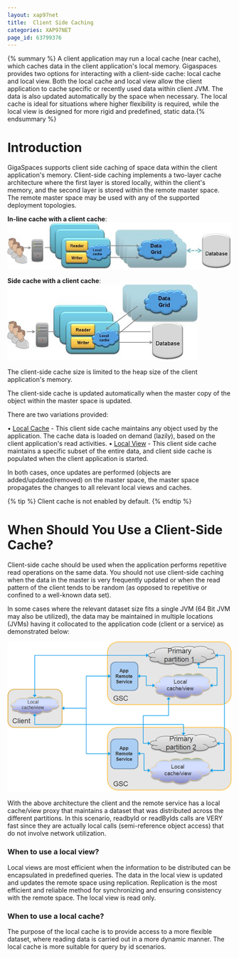 ```yaml
---
layout: xap97net
title:  Client Side Caching
categories: XAP97NET
page_id: 63799376
---
```



{% summary %} A client application may run a local cache (near cache), which caches data in the client application's local memory. Gigaspaces provides two options for interacting with a client-side cache: local cache and local view. Both the local cache and local view allow the client application to cache specific or recently used data within client JVM. The data is also updated automatically by the space when necessary. The local cache is ideal for situations where higher flexibility is required, while the local view is designed for more rigid and predefined, static data.{% endsummary %}


# Introduction

GigaSpaces supports client side caching of space data within the client application's memory. Client-side caching implements a two-layer cache architecture where the first layer is stored locally, within the client's memory, and the second layer is stored within the remote master space. The remote master space may be used with any of the supported deployment topologies.

**In-line cache with a client cache**:
![in-line_cache-local-cache.jpg](/attachment_files/xap97net/in-line_cache-local-cache.jpg)

**Side cache with a client cache**:
![side-cache-local-cache.jpg](/attachment_files/xap97net/side-cache-local-cache.jpg)

The client-side cache size is limited to the heap size of the client application's memory.

The client-side cache is updated automatically when the master copy of the object within the master space is updated.

There are two variations provided:

• [Local Cache](./local-cache.html) - This client side cache maintains any object used by the application. The cache data is loaded on demand (lazily), based on the client application's read activities.
• [Local View](./local-view.html) - This client side cache maintains a specific subset of the entire data, and client side cache is populated when the client application is started.

In both cases, once updates are performed (objects are added/updated/removed) on the master space, the master space propagates the changes to all relevant local views and caches.


{% tip %}
 Client cache is not enabled by default.
{% endtip %}


# When Should You Use a Client-Side Cache?

Client-side cache should be used when the application performs repetitive read operations on the same data. You should not use client-side caching when the data in the master is very frequently updated or when the read pattern of the client tends to be random (as opposed to repetitive or confined to a well-known data set).

In some cases where the relevant dataset size fits a single JVM (64 Bit JVM may also be utilized), the data may be maintained in multiple locations (JVMs) having it collocated to the application code (client or a service) as demonstrated below:

![local-cache-real-life.jpg](/attachment_files/xap97net/local-cache-real-life.jpg)

With the above architecture the client and the remote service has a local cache/view proxy that maintains a dataset that was distributed across the different partitions. In this scenario, readbyId or readByIds calls are VERY fast since they are actually local calls (semi-reference object access) that do not involve network utilization.

### When to use a local view?

Local views are most efficient when the information to be distributed can be encapsulated in predefined queries. The data in the local view is updated and updates the remote space using replication. Replication is the most efficient and reliable method for synchronizing and ensuring consistency with the remote space. The local view is read only.

### When to use a local cache?

The purpose of the local cache is to provide access to a more flexible dataset, where reading data is carried out in a more dynamic manner. The local cache is more suitable for query by id scenarios.
